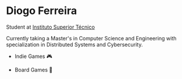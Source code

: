 # Diogo Ferreira

Student at [Instituto Superior Técnico](https://tecnico.ulisboa.pt/pt/)

Currently taking a Master's in Computer Science and Engineering with specialization in Distributed Systems and Cybersecurity.

- Indie Games 🎮

- Board Games 🎲
